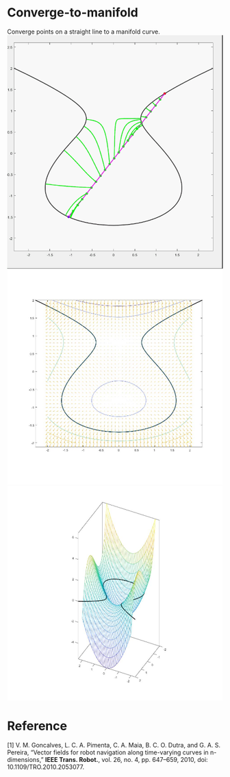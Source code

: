 # Converge-to-manifold
Converge points on a straight line to a manifold curve.
![image](https://github.com/mkb9559/Converge-to-manifold/blob/main/20%20points.gif)
![image](https://github.com/mkb9559/Converge-to-manifold/blob/main/vector%20field1.jpg)
![image](https://github.com/mkb9559/Converge-to-manifold/blob/main/vector%20field2.jpg)

# Reference
[1] V. M. Goncalves, L. C. A. Pimenta, C. A. Maia, B. C. O. Dutra, and G. A. S. Pereira, “Vector fields for robot navigation along time-varying curves in n-dimensions,” **IEEE Trans. Robot.**, vol. 26, no. 4, pp. 647–659, 2010, doi: 10.1109/TRO.2010.2053077.
